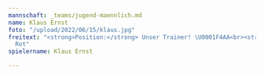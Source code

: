 ```yaml
---
mannschaft: _teams/jugend-maennlich.md
name: Klaus Ernst
foto: "/upload/2022/06/15/klaus.jpg"
freitext: "<strong>Position:</strong> Unser Trainer! \U0001F4AA<br><strong>Lieblingsfarbe:</strong>
  Rot"
spielername: Klaus Ernst

---
```

